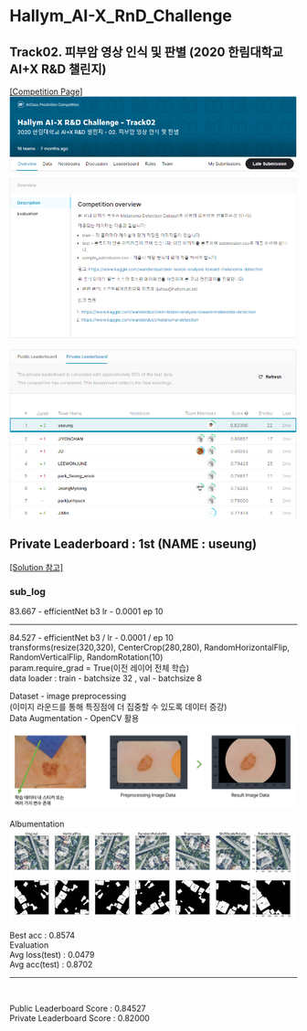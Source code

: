 # Hallym_AI-X_RnD_Challenge
## Track02. 피부암 영상 인식 및 판별 (2020 한림대학교 AI+X R&amp;D 챌린지)


[\[Competition Page\]](https://www.kaggle.com/c/hallym-2020-2-aicomp02)<br>
![img1](./img1.PNG)
<br>

![img2](./img2.PNG)
## Private Leaderboard : 1st (NAME : useung)

[\[Solution 참고\]](./solution_track02_report.pdf)<br>

### sub_log
83.667 - efficientNet b3  lr - 0.0001 ep 10

*************************************************************************************************************************
84.527 - efficientNet b3 / lr - 0.0001 / ep 10 <br> 
transforms(resize(320,320), CenterCrop(280,280), RandomHorizontalFlip, RandomVerticalFlip, RandomRotation(10) <br>
param.require_grad = True(이전 레이어 전체 학습) <br>
data loader : train - batchsize 32 , val - batchsize 8 <br>

Dataset - image preprocessing
<br>(이미지 라운드를 통해 특징점에 더 집중할 수 있도록 데이터 증강)
<br>Data Augmentation - OpenCV 활용
![img3](./img3.PNG)<br>

Albumentation
![img4](./img4.PNG)<br>



Best acc : 0.8574<br>
Evaluation<br>
Avg loss(test) : 0.0479<br>
Avg acc(test) : 0.8702<br>

*************************************************************************************************************************
<br>

Public Leaderboard Score : 0.84527<br>
Private Leaderboard Score : 0.82000